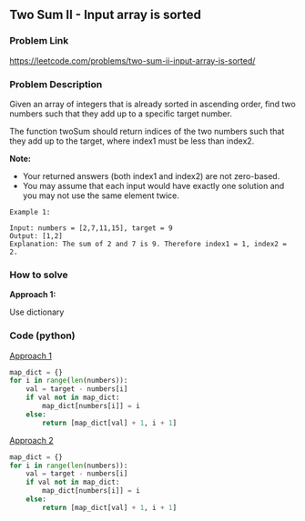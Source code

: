 ## Two Sum II - Input array is sorted

### Problem Link

https://leetcode.com/problems/two-sum-ii-input-array-is-sorted/

### Problem Description 

Given an array of integers that is already sorted in ascending order, find two numbers such that they add up to a specific target number.

The function twoSum should return indices of the two numbers such that they add up to the target, where index1 must be less than index2.

**Note:**

* Your returned answers (both index1 and index2) are not zero-based.
* You may assume that each input would have exactly one solution and you may not use the same element twice.

```
Example 1: 

Input: numbers = [2,7,11,15], target = 9
Output: [1,2]
Explanation: The sum of 2 and 7 is 9. Therefore index1 = 1, index2 = 2.

```


### How to solve 

**Approach 1:** 

Use dictionary

### Code (python)

[Approach 1](https://github.com/yanray/leetcode/blob/master/medium/0015_3Sum/0015_3Sum.py)

```python
map_dict = {}
for i in range(len(numbers)):
    val = target - numbers[i]
    if val not in map_dict:
        map_dict[numbers[i]] = i
    else:
        return [map_dict[val] + 1, i + 1]
```


[Approach 2](https://github.com/yanray/leetcode/blob/master/medium/0015_3Sum/0015_3Sum.py)

```python
map_dict = {}
for i in range(len(numbers)):
    val = target - numbers[i]
    if val not in map_dict:
        map_dict[numbers[i]] = i
    else:
        return [map_dict[val] + 1, i + 1]
```